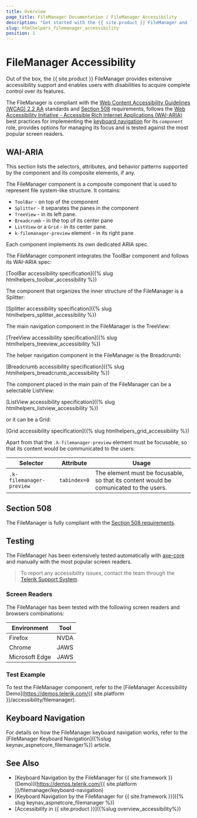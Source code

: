 ```yaml
---
title: Overview
page_title: FileManager Documentation | FileManager Accessibility
description: "Get started with the {{ site.product }} FileManager and learn about its accessibility support for WAI-ARIA, Section 508, and WCAG 2.2."
slug: htmlhelpers_filemanager_accessibility
position: 1
---
```


# FileManager Accessibility





Out of the box, the {{ site.product }} FileManager provides extensive accessibility support and enables users with disabilities to acquire complete control over its features.


The FileManager is compliant with the [Web Content Accessibility Guidelines (WCAG) 2.2 AA](https://www.w3.org/TR/WCAG22/) standards and [Section 508](https://www.section508.gov/) requirements, follows the [Web Accessibility Initiative - Accessible Rich Internet Applications (WAI-ARIA)](https://www.w3.org/WAI/ARIA/apg/) best practices for implementing the [keyboard navigation](#keyboard-navigation) for its `component` role, provides options for managing its focus and is tested against the most popular screen readers.

## WAI-ARIA


This section lists the selectors, attributes, and behavior patterns supported by the component and its composite elements, if any.


The FileManager component is a composite component that is used to represent file system-like structure. It contains:


 - `ToolBar` - on top of the component
 - `Splitter` - it separates the panes in the component
 - `TreeView` - in its left pane.
 - `Breadcrumb` - in the top of its center pane
 - `ListView` or a `Grid` - in its center pane.
 - `k-filemanager-preview` element - in its right pane


Each component implements its own dedicated ARIA spec.


The FileManager component integrates the ToolBar component and follows its WAI-ARIA spec:

[ToolBar accessibility specification]({% slug htmlhelpers_toolbar_accessibility %})


The component that organizes the inner structure of the FileManager is a Splitter:

[Splitter accessibility specification]({% slug htmlhelpers_splitter_accessibility %})


The main navigation component in the FileManager is the TreeView:

[TreeView accessibility specification]({% slug htmlhelpers_treeview_accessibility %})


The helper navigation component in the FileManager is the Breadcrumb:

[Breadcrumb accessibility specification]({% slug htmlhelpers_breadcrumb_accessibility %})


The component placed in the main pain of the FileManager can be a selectable ListView:

[ListView accessibility specification]({% slug htmlhelpers_listview_accessibility %})


or it can be a Grid:

[Grid accessibility specification]({% slug htmlhelpers_grid_accessibility %})


Apart from that the `.k-filemanager-preview` element must be focusable, so that its content would be communicated to the users:

| Selector | Attribute | Usage |
| -------- | --------- | ----- |
| `.k-filemanager-preview` | `tabindex=0` | The element must be focusable, so that its content would be comunicated to the users. |

## Section 508


The FileManager is fully compliant with the [Section 508 requirements](http://www.section508.gov/).

## Testing


The FileManager has been extensively tested automatically with [axe-core](https://github.com/dequelabs/axe-core) and manually with the most popular screen readers.

> To report any accessibility issues, contact the team through the [Telerik Support System](https://www.telerik.com/account/support-center).

### Screen Readers


The FileManager has been tested with the following screen readers and browsers combinations:

| Environment | Tool |
| ----------- | ---- |
| Firefox | NVDA |
| Chrome | JAWS |
| Microsoft Edge | JAWS |



### Test Example

To test the FileManager component, refer to the [FileManager Accessibility Demo](https://demos.telerik.com/{{ site.platform }}/accessibility/filemanager).

## Keyboard Navigation

For details on how the FileManager keyboard navigation works, refer to the [FileManager Keyboard Navigation]({%slug keynav_aspnetcore_filemanager%}) article.

## See Also

* [Keyboard Navigation by the FileManager for {{ site.framework }} (Demo)](https://demos.telerik.com/{{ site.platform }}/filemanager/keyboard-navigation)
* [Keyboard Navigation by the FileManager for {{ site.framework }}]({% slug keynav_aspnetcore_filemanager %})
* [Accessibility in {{ site.product }}]({%slug overview_accessibility%})